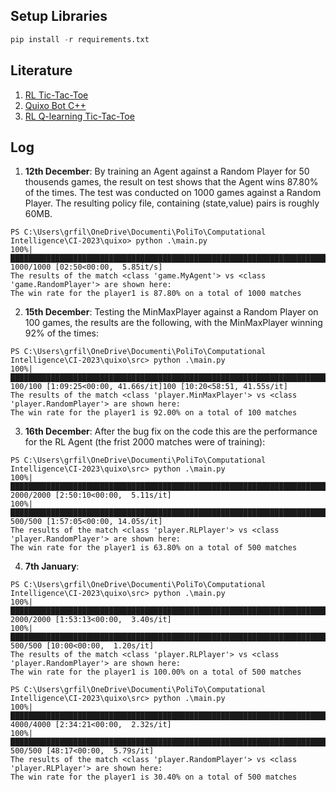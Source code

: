 ## Setup Libraries
```py
pip install -r requirements.txt
```

## Literature
1. [RL Tic-Tac-Toe](https://towardsdatascience.com/reinforcement-learning-implement-tictactoe-189582bea542)
2. [Quixo Bot C++](https://github.com/DobrinTs/Quixo-Bot)
3. [RL Q-learning Tic-Tac-Toe](https://towardsdatascience.com/an-ai-agent-learns-to-play-tic-tac-toe-part-3-training-a-q-learning-rl-agent-2871cef2faf0)

## Log
1. **12th December**: By training an Agent against a Random Player for 50 thousends games, the result on test shows that the Agent wins 87.80% of the times.
The test was conducted on 1000 games against a Random Player. The resulting policy file, containing (state,value) pairs is roughly 60MB.
```
PS C:\Users\grfil\OneDrive\Documenti\PoliTo\Computational Intelligence\CI-2023\quixo> python .\main.py
100%|███████████████████████████████████████████████████████████████████████████████████████████████████████████████████████████████████████████████████████████████████████████████████████████████████████████████████████████| 1000/1000 [02:50<00:00,  5.85it/s]
The results of the match <class 'game.MyAgent'> vs <class 'game.RandomPlayer'> are shown here:
The win rate for the player1 is 87.80% on a total of 1000 matches
```

2. **15th December**: Testing the MinMaxPlayer against a Random Player on 100 games, the results are the following, with the MinMaxPlayer winning 92% of the times:
```
PS C:\Users\grfil\OneDrive\Documenti\PoliTo\Computational Intelligence\CI-2023\quixo\src> python .\main.py
100%|████████████████████████████████████████████████████████████████████████████████████████████████████████████████████████████████████████████████████████████████████| 100/100 [1:09:25<00:00, 41.66s/it]100 [10:20<58:51, 41.55s/it]
The results of the match <class 'player.MinMaxPlayer'> vs <class 'player.RandomPlayer'> are shown here:
The win rate for the player1 is 92.00% on a total of 100 matches
```

3. **16th December**: After the bug fix on the code this are the performance for the RL Agent (the frist 2000 matches were of training):
```
PS C:\Users\grfil\OneDrive\Documenti\PoliTo\Computational Intelligence\CI-2023\quixo\src> python .\main.py
100%|█████████████████████████████████████████████████████████████████████████████████████████████████████████████████████████████████████████████████████████████████████████████████████████████████████████████████████████| 2000/2000 [2:50:10<00:00,  5.11s/it]
100%|
███████████████████████████████████████████████████████████████████████████████████████████████████████████████████████████████████████████████████████████████████████████████████████████████████████████████████████████| 500/500 [1:57:05<00:00, 14.05s/it]
The results of the match <class 'player.RLPlayer'> vs <class 'player.RandomPlayer'> are shown here:
The win rate for the player1 is 63.80% on a total of 500 matches
```

4. **7th January**:
```
PS C:\Users\grfil\OneDrive\Documenti\PoliTo\Computational Intelligence\CI-2023\quixo\src> python .\main.py
100%|██████████████████████████████████████████████████████████████████████████████████████████████████████████████████████████████████████████████████████████████████████████████████████████████████| 2000/2000 [1:53:13<00:00,  3.40s/it]
100%|█████████████████████████████████████████████████████████████████████████████████████████████████████████████████████████████████████████████████████████████████████████████████████████████████████████████████████████████| 500/500 [10:00<00:00,  1.20s/it]
The results of the match <class 'player.RLPlayer'> vs <class 'player.RandomPlayer'> are shown here:
The win rate for the player1 is 100.00% on a total of 500 matches
```

```
PS C:\Users\grfil\OneDrive\Documenti\PoliTo\Computational Intelligence\CI-2023\quixo\src> python .\main.py
100%|█████████████████████████████████████████████████████████████████████████████████████████████████████████████████████████████████████████████████████████████████████████████████████████████████████████████████████████| 4000/4000 [2:34:21<00:00,  2.32s/it]
100%|█████████████████████████████████████████████████████████████████████████████████████████████████████████████████████████████████████████████████████████████████████████████████████████████████████████████████████████████| 500/500 [48:17<00:00,  5.79s/it]
The results of the match <class 'player.RandomPlayer'> vs <class 'player.RLPlayer'> are shown here:
The win rate for the player1 is 30.40% on a total of 500 matches
```